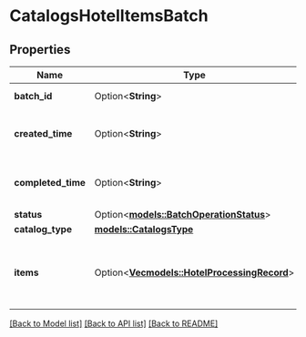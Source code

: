 # CatalogsHotelItemsBatch

## Properties

Name | Type | Description | Notes
------------ | ------------- | ------------- | -------------
**batch_id** | Option<**String**> | Id of the catalogs items batch | [optional]
**created_time** | Option<**String**> | Time of the batch creation: YYYY-MM-DD'T'hh:mm:ssTZD | [optional][readonly]
**completed_time** | Option<**String**> | Time of the batch completion: YYYY-MM-DD'T'hh:mm:ssTZD | [optional][readonly]
**status** | Option<[**models::BatchOperationStatus**](BatchOperationStatus.md)> |  | [optional]
**catalog_type** | [**models::CatalogsType**](CatalogsType.md) |  | 
**items** | Option<[**Vec<models::HotelProcessingRecord>**](HotelProcessingRecord.md)> | Array with the catalogs items processing records part of the catalogs items batch | [optional]

[[Back to Model list]](../README.md#documentation-for-models) [[Back to API list]](../README.md#documentation-for-api-endpoints) [[Back to README]](../README.md)


